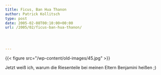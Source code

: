 ```yaml
---
title: Ficus, Ban Hua Thanon
author: Patrick Kollitsch
type: post
date: 2005-02-08T00:10:00+00:00
url: /2005/02/ficus-ban-hua-thanon/




---
```

{{< figure src="/wp-content/old-images/45.jpg" >}}

Jetzt wei&szlig; ich, warum die Riesenteile bei meinen Eltern Benjamini hei&szlig;en ;)